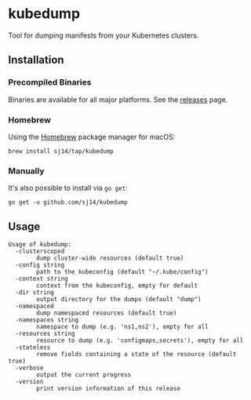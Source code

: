 # kubedump

Tool for dumping manifests from your Kubernetes clusters.

## Installation

### Precompiled Binaries

Binaries are available for all major platforms. See the [releases](https://github.com/sj14/kubedump/releases) page.

### Homebrew

Using the [Homebrew](https://brew.sh/) package manager for macOS:

``` text
brew install sj14/tap/kubedump
```

### Manually

It's also possible to install via `go get`:

``` text
go get -u github.com/sj14/kubedump
```

## Usage

```text
Usage of kubedump:
  -clusterscoped
        dump cluster-wide resources (default true)
  -config string
        path to the kubeconfig (default "~/.kube/config")
  -context string
        context from the kubeconfig, empty for default
  -dir string
        output directory for the dumps (default "dump")
  -namespaced
        dump namespaced resources (default true)
  -namespaces string
        namespace to dump (e.g. 'ns1,ns2'), empty for all
  -resources string
        resource to dump (e.g. 'configmaps,secrets'), empty for all
  -stateless
        remove fields containing a state of the resource (default true)
  -verbose
        output the current progress
  -version
        print version information of this release
```

